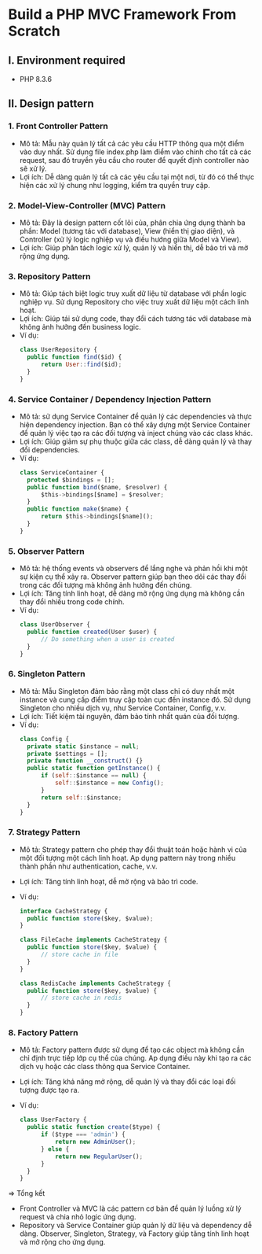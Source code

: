 # Build a PHP MVC Framework From Scratch

## I. Environment required

- PHP 8.3.6

## II. Design pattern

### 1. Front Controller Pattern

- Mô tả: Mẫu này quản lý tất cả các yêu cầu HTTP thông qua một điểm vào duy nhất. Sử dụng file index.php làm điểm vào chính cho tất cả các request, sau đó truyền yêu cầu cho router để quyết định controller nào sẽ xử lý.
- Lợi ích: Dễ dàng quản lý tất cả các yêu cầu tại một nơi, từ đó có thể thực hiện các xử lý chung như logging, kiểm tra quyền truy cập.

### 2. Model-View-Controller (MVC) Pattern

- Mô tả: Đây là design pattern cốt lõi của, phân chia ứng dụng thành ba phần: Model (tương tác với database), View (hiển thị giao diện), và Controller (xử lý logic nghiệp vụ và điều hướng giữa Model và View).
- Lợi ích: Giúp phân tách logic xử lý, quản lý và hiển thị, dễ bảo trì và mở rộng ứng dụng.

### 3. Repository Pattern

- Mô tả: Giúp tách biệt logic truy xuất dữ liệu từ database với phần logic nghiệp vụ. Sử dụng Repository cho việc truy xuất dữ liệu một cách linh hoạt.
- Lợi ích: Giúp tái sử dụng code, thay đổi cách tương tác với database mà không ảnh hưởng đến business logic.
- Ví dụ:
  ```javascript
  class UserRepository {
  	public function find($id) {
  		return User::find($id);
  	}
  }
  ```

### 4. Service Container / Dependency Injection Pattern

- Mô tả: sử dụng Service Container để quản lý các dependencies và thực hiện dependency injection. Bạn có thể xây dựng một Service Container để quản lý việc tạo ra các đối tượng và inject chúng vào các class khác.
- Lợi ích: Giúp giảm sự phụ thuộc giữa các class, dễ dàng quản lý và thay đổi dependencies.
- Ví dụ:
  ```javascript
  class ServiceContainer {
  	protected $bindings = [];
  	public function bind($name, $resolver) {
  		$this->bindings[$name] = $resolver;
  	}
  	public function make($name) {
  		return $this->bindings[$name]();
  	}
  }
  ```

### 5. Observer Pattern

- Mô tả: hệ thống events và observers để lắng nghe và phản hồi khi một sự kiện cụ thể xảy ra. Observer pattern giúp bạn theo dõi các thay đổi trong các đối tượng mà không ảnh hưởng đến chúng.
- Lợi ích: Tăng tính linh hoạt, dễ dàng mở rộng ứng dụng mà không cần thay đổi nhiều trong code chính.
- Ví dụ:
  ```javascript
  class UserObserver {
  	public function created(User $user) {
  		// Do something when a user is created
  	}
  }
  ```

### 6. Singleton Pattern

- Mô tả: Mẫu Singleton đảm bảo rằng một class chỉ có duy nhất một instance và cung cấp điểm truy cập toàn cục đến instance đó. Sử dụng Singleton cho nhiều dịch vụ, như Service Container, Config, v.v.
- Lợi ích: Tiết kiệm tài nguyên, đảm bảo tính nhất quán của đối tượng.
- Ví dụ:
  ```javascript
  class Config {
  	private static $instance = null;
  	private $settings = [];
  	private function __construct() {}
  	public static function getInstance() {
  		if (self::$instance == null) {
  			self::$instance = new Config();
  		}
  		return self::$instance;
  	}
  }
  ```

### 7. Strategy Pattern

- Mô tả: Strategy pattern cho phép thay đổi thuật toán hoặc hành vi của một đối tượng một cách linh hoạt. Ap dụng pattern này trong nhiều thành phần như authentication, cache, v.v.
- Lợi ích: Tăng tính linh hoạt, dễ mở rộng và bảo trì code.
- Ví dụ:

  ```javascript
  interface CacheStrategy {
  	public function store($key, $value);
  }

  class FileCache implements CacheStrategy {
  	public function store($key, $value) {
  		// store cache in file
  	}
  }

  class RedisCache implements CacheStrategy {
  	public function store($key, $value) {
  		// store cache in redis
  	}
  }
  ```

### 8. Factory Pattern

- Mô tả: Factory pattern được sử dụng để tạo các object mà không cần chỉ định trực tiếp lớp cụ thể của chúng. Ap dụng điều này khi tạo ra các dịch vụ hoặc các class thông qua Service Container.
- Lợi ích: Tăng khả năng mở rộng, dễ quản lý và thay đổi các loại đối tượng được tạo ra.
- Ví dụ:

  ```javascript
  class UserFactory {
  	public static function create($type) {
  		if ($type === 'admin') {
  			return new AdminUser();
  		} else {
  			return new RegularUser();
  		}
  	}
  }
  ```

=> Tổng kết

- Front Controller và MVC là các pattern cơ bản để quản lý luồng xử lý request và chia nhỏ logic ứng dụng.
- Repository và Service Container giúp quản lý dữ liệu và dependency dễ dàng.
  Observer, Singleton, Strategy, và Factory giúp tăng tính linh hoạt và mở rộng cho ứng dụng.
